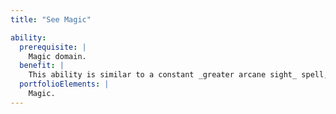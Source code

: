 ```yaml
---
title: "See Magic"

ability:
  prerequisite: |
    Magic domain.
  benefit: |
    This ability is similar to a constant _greater arcane sight_ spell, except that it covers the whole area the deity can see, and the deity immediately knows the number of auras present along with their locations and strengths. The deity needs to make a _spellcraft_ check to identify the school of each aura, but most deities with this ability can use Spellcraft as a free action.
  portfolioElements: |
    Magic.
---
```

